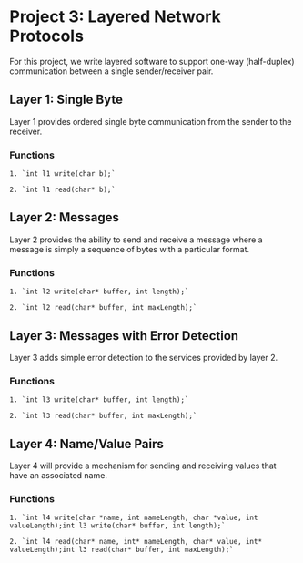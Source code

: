 # Project 3: Layered Network Protocols
For this project, we write layered software to support one-way (half-duplex) communication between a single sender/receiver pair.

## Layer 1: Single Byte
Layer 1 provides ordered single byte communication from the sender to the receiver.

### Functions
    1. `int l1 write(char b);`

    2. `int l1 read(char* b);`

## Layer 2: Messages
Layer 2 provides the ability to send and receive a message where a message is simply a sequence of bytes with a particular format. 

### Functions
    1. `int l2 write(char* buffer, int length);` 

    2. `int l2 read(char* buffer, int maxLength);`

## Layer 3: Messages with Error Detection
Layer 3 adds simple error detection to the services provided by layer 2. 
### Functions
    1. `int l3 write(char* buffer, int length);`

    2. `int l3 read(char* buffer, int maxLength);`

## Layer 4: Name/Value Pairs
Layer 4 will provide a mechanism for sending and receiving values that have an associated
name.

### Functions
    1. `int l4 write(char *name, int nameLength, char *value, int valueLength);int l3 write(char* buffer, int length);`

    2. `int l4 read(char* name, int* nameLength, char* value, int* valueLength);int l3 read(char* buffer, int maxLength);`